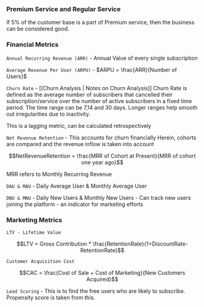 ### Premium Service and Regular Service

If 5% of the customer base is a part of Premium service, then the business can be considered good.

### Financial Metrics

`Annual Recurring Revenue (ARR)` - Annual Value of every single subscription

`Average Revenue Per User (ARPU)` - $ARPU = \frac{ARR}{Number of Users}$

`Churn Rate` - [[Churn Analysis | Notes on Churn Analysis]] Churn Rate is defined as the average number of subscribers that cancelled their subscription/service over the number of active subscribers in a fixed time period. The time range can be 7,14 and 30 days. Longer ranges help smooth out irregularities due to inactivity.

This is a lagging metric, can be calculated retrospectively

`Net Revenue Retention` -  This accounts for churn financially
Herein, cohorts are compared and the revenue inflow is taken into account

$$NetRevenueRetention = \frac{MRR of Cohort at Present}{MRR of cohort one year ago}$$

MRR refers to Monthly Recurring Revenue

`DAU & MAU` - Daily Average User & Monthly Average User

`DNU & MNU` - Daily New Users & Monthly New Users - Can track new users joining the platform - an indicator for marketing efforts

### Marketing Metrics

`LTV - Lifetime Value` 

$$LTV = Gross Contribution * \frac{RetentionRate}{1+DiscountRate-RetentionRate}$$

`Customer Acquisition Cost`

$$CAC = \frac{Cost of Sale + Cost of Marketing}{New Customers Acquired}$$

`Lead Scoring` - This is to find the free users who are likely to subscribe. Propensity score is taken from this. 
